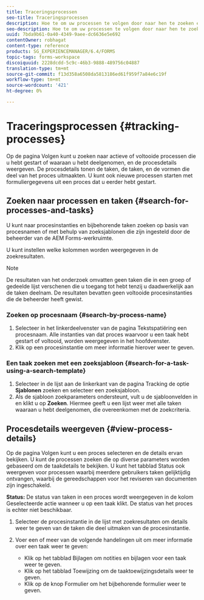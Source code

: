 ```yaml
---
title: Traceringsprocessen
seo-title: Traceringsprocessen
description: Hoe te om uw processen te volgen door naar hen te zoeken en hun details te bekijken.
seo-description: Hoe te om uw processen te volgen door naar hen te zoeken en hun details te bekijken.
uuid: 7bda9b61-0a40-4349-9aee-dc6636e5e692
contentOwner: robhagat
content-type: reference
products: SG_EXPERIENCEMANAGER/6.4/FORMS
topic-tags: forms-workspace
discoiquuid: 2228dcdd-5c9c-46b3-9888-489756c04887
translation-type: tm+mt
source-git-commit: f13d358a6508da5813186ed61f959f7a84e6c19f
workflow-type: tm+mt
source-wordcount: '421'
ht-degree: 0%

---
```



# Traceringsprocessen {#tracking-processes}

Op de pagina Volgen kunt u zoeken naar actieve of voltooide processen die u hebt gestart of waaraan u hebt deelgenomen, en de procesdetails weergeven. De procesdetails tonen de taken, de taken, en de vormen die deel van het proces uitmaakten. U kunt ook nieuwe processen starten met formuliergegevens uit een proces dat u eerder hebt gestart.

## Zoeken naar processen en taken {#search-for-processes-and-tasks}

U kunt naar procesinstanties en bijbehorende taken zoeken op basis van procesnamen of met behulp van zoeksjablonen die zijn ingesteld door de beheerder van de AEM Forms-werkruimte.

U kunt instellen welke kolommen worden weergegeven in de zoekresultaten.

>[!NOTE]
>
>De resultaten van het onderzoek omvatten geen taken die in een groep of gedeelde lijst verschenen die u toegang tot hebt tenzij u daadwerkelijk aan de taken deelnam. De resultaten bevatten geen voltooide procesinstanties die de beheerder heeft gewist.

### Zoeken op procesnaam {#search-by-process-name}

1. Selecteer in het linkerdeelvenster van de pagina Tekstspatiëring een procesnaam. Alle instanties van dat proces waarvoor u een taak hebt gestart of voltooid, worden weergegeven in het hoofdvenster.
1. Klik op een procesinstantie om meer informatie hierover weer te geven.

### Een taak zoeken met een zoeksjabloon {#search-for-a-task-using-a-search-template}

1. Selecteer in de lijst aan de linkerkant van de pagina Tracking de optie **Sjablonen** zoeken en selecteer een zoeksjabloon.
1. Als de sjabloon zoekparameters ondersteunt, vult u de sjabloonvelden in en klikt u op **Zoeken**. Hiermee geeft u een lijst weer met alle taken waaraan u hebt deelgenomen, die overeenkomen met de zoekcriteria.

## Procesdetails weergeven {#view-process-details}

Op de pagina Volgen kunt u een proces selecteren en de details ervan bekijken. U kunt de processen zoeken die op diverse parameters worden gebaseerd om de taakdetails te bekijken. U kunt het tabblad Status ook weergeven voor processen waarbij meerdere gebruikers taken gelijktijdig ontvangen, waarbij de gereedschappen voor het reviseren van documenten zijn ingeschakeld.

**Status:** De status van taken in een proces wordt weergegeven in de kolom Geselecteerde actie wanneer u op een taak klikt. De status van het proces is echter niet beschikbaar.

1. Selecteer de procesinstantie in de lijst met zoekresultaten om details weer te geven van de taken die deel uitmaken van de procesinstantie.
1. Voer een of meer van de volgende handelingen uit om meer informatie over een taak weer te geven:

   * Klik op het tabblad Bijlagen om notities en bijlagen voor een taak weer te geven.
   * Klik op het tabblad Toewijzing om de taaktoewijzingsdetails weer te geven.
   * Klik op de knop Formulier om het bijbehorende formulier weer te geven.

